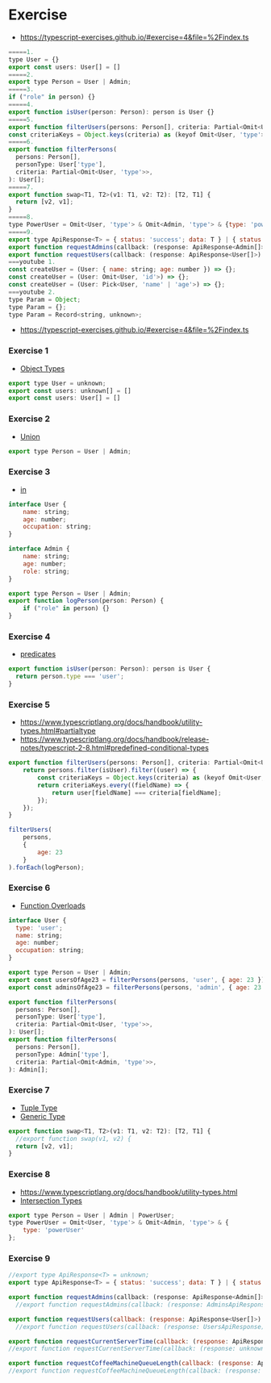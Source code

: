 # Exercise
- https://typescript-exercises.github.io/#exercise=4&file=%2Findex.ts
  
```js
=====1.
type User = {}
export const users: User[] = []
=====2.
export type Person = User | Admin;
=====3.
if ("role" in person) {}
=====4.
export function isUser(person: Person): person is User {}
=====5.
export function filterUsers(persons: Person[], criteria: Partial<Omit<User, 'type'>>): User[] {}
const criteriaKeys = Object.keys(criteria) as (keyof Omit<User, 'type'>)[];
=====6.
export function filterPersons(
  persons: Person[],
  personType: User['type'],
  criteria: Partial<Omit<User, 'type'>>,
): User[];
=====7.
export function swap<T1, T2>(v1: T1, v2: T2): [T2, T1] {
  return [v2, v1];
}
=====8.
type PowerUser = Omit<User, 'type'> & Omit<Admin, 'type'> & {type: 'powerUser'};
=====9.
export type ApiResponse<T> = { status: 'success'; data: T } | { status: 'error'; error: string };
export function requestAdmins(callback: (response: ApiResponse<Admin[]>) => void) {}
export function requestUsers(callback: (response: ApiResponse<User[]>) => void) {}
===youtube 1.
const createUser = (User: { name: string; age: number }) => {};
const createUser = (User: Omit<User, 'id'>) => {};
const createUser = (User: Pick<User, 'name' | 'age'>) => {};
===youtube 2.
type Param = Object;
type Param = {};
type Param = Record<string, unknown>;
```

- https://typescript-exercises.github.io/#exercise=4&file=%2Findex.ts

### Exercise 1

- [Object Types](https://www.typescriptlang.org/docs/handbook/2/objects.html)

```js
export type User = unknown;
export const users: unknown[] = []
export const users: User[] = []
```

### Exercise 2

- [Union](https://www.typescriptlang.org/docs/handbook/2/everyday-types.html#union-types)

```js
export type Person = User | Admin;
```

### Exercise 3

- [in](https://www.typescriptlang.org/docs/handbook/2/narrowing.html#the-in-operator-narrowing)

```js
interface User {
    name: string;
    age: number;
    occupation: string;
}

interface Admin {
    name: string;
    age: number;
    role: string;
}

export type Person = User | Admin;
export function logPerson(person: Person) {
    if ("role" in person) {}
}
```

### Exercise 4

- [predicates](https://www.typescriptlang.org/docs/handbook/2/narrowing.html#using-type-predicates)

```js
export function isUser(person: Person): person is User {
  return person.type === 'user';
}
```

### Exercise 5

- https://www.typescriptlang.org/docs/handbook/utility-types.html#partialtype
- https://www.typescriptlang.org/docs/handbook/release-notes/typescript-2-8.html#predefined-conditional-types

```js
export function filterUsers(persons: Person[], criteria: Partial<Omit<User, 'type'>>): User[] {
    return persons.filter(isUser).filter((user) => {
        const criteriaKeys = Object.keys(criteria) as (keyof Omit<User, 'type'>)[];
        return criteriaKeys.every((fieldName) => {
            return user[fieldName] === criteria[fieldName];
        });
    });
}

filterUsers(
    persons,
    {
        age: 23
    }
).forEach(logPerson);
```

### Exercise 6

- [Function Overloads](https://www.typescriptlang.org/docs/handbook/2/functions.html#function-overloads)

```js
interface User {
  type: 'user';
  name: string;
  age: number;
  occupation: string;
}

export type Person = User | Admin;
export const usersOfAge23 = filterPersons(persons, 'user', { age: 23 });
export const adminsOfAge23 = filterPersons(persons, 'admin', { age: 23 });

export function filterPersons(
  persons: Person[],
  personType: User['type'],
  criteria: Partial<Omit<User, 'type'>>,
): User[];
export function filterPersons(
  persons: Person[],
  personType: Admin['type'],
  criteria: Partial<Omit<Admin, 'type'>>,
): Admin[];
```

### Exercise 7

- [Tuple Type](https://www.typescriptlang.org/docs/handbook/2/objects.html#tuple-types)
- [Generic Type](https://www.typescriptlang.org/docs/handbook/2/generics.html)

```js
export function swap<T1, T2>(v1: T1, v2: T2): [T2, T1] {
  //export function swap(v1, v2) {
  return [v2, v1];
}
```

### Exercise 8

- https://www.typescriptlang.org/docs/handbook/utility-types.html
- [Intersection Types](https://www.typescriptlang.org/docs/handbook/2/objects.html#intersection-types)

```js
export type Person = User | Admin | PowerUser;
type PowerUser = Omit<User, 'type'> & Omit<Admin, 'type'> & {
    type: 'powerUser'
};
```

### Exercise 9

```js
//export type ApiResponse<T> = unknown;
export type ApiResponse<T> = { status: 'success'; data: T } | { status: 'error'; error: string };

export function requestAdmins(callback: (response: ApiResponse<Admin[]>) => void) {
  //export function requestAdmins(callback: (response: AdminsApiResponse) => void) {

export function requestUsers(callback: (response: ApiResponse<User[]>) => void) {
  //export function requestUsers(callback: (response: UsersApiResponse) => void) {

export function requestCurrentServerTime(callback: (response: ApiResponse<number>) => void) {
//export function requestCurrentServerTime(callback: (response: unknown) => void) {

export function requestCoffeeMachineQueueLength(callback: (response: ApiResponse<number>) => void) {
//export function requestCoffeeMachineQueueLength(callback: (response: unknown) => void) {
```
